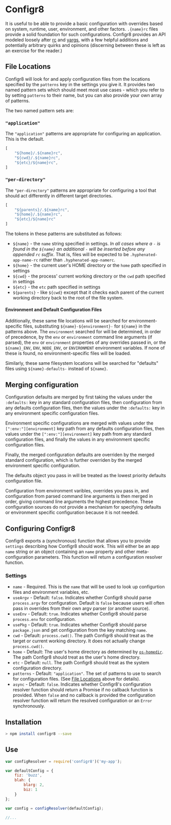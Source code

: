 # Configr8

It is useful to be able to provide a basic configuration with overrides based on system, runtime, user, environment, and other factors. `.{name}rc` files provide a solid foundation for such configurations. Configr8 provides an API modeled loosely after [rc](https://www.npmjs.com/package/rc) and [yargs](https://www.npmjs.com/package/yargs), with a few helpful additions and potentially arbitrary quirks and opinions (discerning between these is left as an exercise for the reader.)

<a name="file-locations"></a>
## File Locations

Configr8 will look for and apply configuration files from the locations specified by the `patterns` key in the settings you give it. It provides two named pattern sets which should meet most use cases - which you refer to by setting `patterns` to their name, but you can also provide your own array of patterns.

The two named pattern sets are:

### `"application"`
The `"application"` patterns are appropriate for configuring an application. This is the default.

~~~javascript
[
    "${home}/.${name}rc",
    "${cwd}/.${name}rc",
    "${etc}/${name}rc",
]
~~~


### `"per-directory"`
The `"per-directory"` patterns are appropriate for configuring a tool that should act differently in different target directories.

~~~javascript
[
    "${parents}/.${name}rc",
    "${home}/.${name}rc",
    "${etc}/${name}rc"
]
~~~

The tokens in these patterns are substituted as follows:

+ `${name}` - the `name` string specified in settings. _In all cases where a `-` is found in the `${name}` an additional `-` will be inserted before any appended `rc` suffix_. That is, files will be expected to be `.hyphenated-app-name-rc` rather than `.hyphenated-app-namerc`.
+ `${home}` - the current user's HOME directory or the `home` path specified in settings
+ `${cwd}` - the process' current working directory or the `cwd` path specified in settings
+ `${etc}` - the `etc` path specified in settings
+ `${parents}` - like `${cwd}` except that it checks each parent of the current working directory back to the root of the file system.

#### Environment and Default Configuration Files

Additionally, these same file locations will be searched for environment-specific files, substituting `${name}-${environment}-` for `${name}` in the patterns above. The `environment` searched for will be determined, in order of precedence, by the `env` or `environment` command line arguments (if parsed), the `env` or `environment` properties of any overrides passed in, or the `${name}_ENV`, `ENV`, `NODE_ENV`, or `ENVIRONMENT` environment variables. If none of these is found, no environment-specific files will be loaded.

Similarly, these same filesystem locations will be searched for "defaults" files using `${name}-defaults-` instead of `${name}`.

## Merging configuration

Configuration defaults are merged by first taking the values under the `:defaults:` key in any standard configuration files, then configuration from any defaults configuration files, then the values under the `:defaults:` key in any environment specific configuration files.

Environment specific configurations are merged with values under the `[":env:"][environment]` key path from any defaults configuration files, then values under the `[":env:"][environment]` key path from any standard configuration files, and finally the values in any environment specific configuration files.

Finally, the merged configuration defaults are overriden by the merged standard configuration, which is further overriden by the merged environment specific configuration.

The defaults object you pass in will be treated as the lowest priority defaults configuration file.

Configuration from environment varibles, overrides you pass in, and configuration from parsed command line arguments is then merged in order, giving command line arguments the highest precedence. These configuration sources do not provide a mechanism for specifying defaults or environment specific configuration because it is not needed.

## Configuring Configr8

Configr8 exports a (synchronous) function that allows you to provide `settings` describing how Configr8 should work. This will either be an app `name` string or an object containing an `name` property and other meta-configuration parameters. This function will return a configuration resolver function.

### Settings

+ `name` - Required. This is the `name` that will be used to look up configurtion files and environment variables, etc.
+ `useArgv` - Default: `false`. Indicates whether Configr8 should parse `process.argv` for configuration. Default is `false` because users will often pass in overrides from their own argv parser (or another source).
+ `useEnv` - Default: `true`. Indicates whether Configr8 should parse `process.env` for configuration.
+ `usePkg` - Default: `true`. Indicates whether Configr8 should parse `package.json` and get configuration from the key matching `name`.
+ `cwd` - Default: `process.cwd()`. The path Configr8 should treat as the target or current working directory. It does not actually change `process.cwd()`.
+ `home` - Default: The user's home directory as determined by [`os-homedir`](https://www.npmjs.com/package/os-homedir). The path Configr8 should treat as the user's home directory.
+ `etc` - Default: `null`. The path Configr8 should treat as the system configuration directory.
+ `patterns` - Default: `"application"`. The set of patterns to use to search for configuration files. (See [File Locations](#file-locations) above for details).
+ `async` - Default: `false`. Indicates whether Configr8's configuration resolver function should return a Promise if no callback function is provided. When `false` and no callback is provided the configuration resolver function will return the resolved configuration or an `Error` synchronously.

## Installation

~~~bash
> npm install configr8 --save
~~~

## Use

~~~javascript
var configResolver = require('configr8')('my-app');

var defaultConfig = {
	fiz: 'buzz',
	blah: {
		blarg: 2,
		biz: 1
	}
};

var config = configResolver(defaultConfig);

//...
~~~
